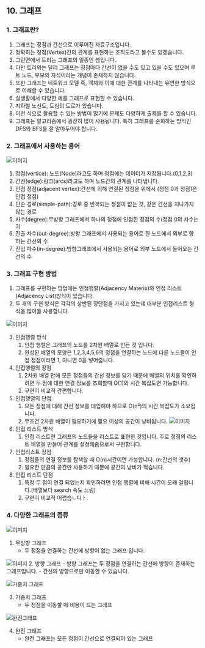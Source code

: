 ## 10. 그래프
### 1. 그래프란?
1. 그래프는 정점과 간선으로 이루어진 자료구조입니다.
2. 정확히는 정점(Vertex)간의 관계를 표현하는 조직도라고 볼수도 있겠습니다.
3. 그런면에서 트리는 그래프의 일종인 셈입니다.
4. 다만 트리와는 달리 그래프는 정점마다 간선이 없을 수도 있고 있을 수도 있으며 루트 노드, 부모와 자식이라는 개념이 존재하지 않습니다.
5. 또한 그래프는 네트워크 모델 즉, 객체와 이에 대한 관계를 나타내는 유연한 방식으로 이해할 수 있습니다.
6. 실생활에서 다양한 예를 그래프로 표현할 수 있습니다.
7. 지하철 노선도, 도심의 도로가 있습니다.
8. 이런 식으로 활용할 수 있는 방법이 많기에 문제도 다양하게 출제를 할 수 있습니다.
9. 그래프는 알고리즘에서 굉장히 많이 사용됩니다. 특히 그래프를 순회하는 방식인 DFS와 BFS를 잘 알아두어야 합니다.

### 2. 그래프에서 사용하는 용어
 ![이미지](https://img1.daumcdn.net/thumb/R1280x0/?scode=mtistory2&fname=https%3A%2F%2Fblog.kakaocdn.net%2Fdn%2FcjbjPd%2FbtqKgF6OzSD%2FU0a7BKCpfJlhx1iJzwsEy1%2Fimg.png)

 1. 정점(vertice): 노드(Node)라고도 하며 정점에는 데이터가 저장됩니다.(0,1,2,3)
 2. 간선(edge):링크(arcs)라고도 하며 노드간의 관계를 나타냅니다.
 3. 인접 정점(adjacent vertex):간선에 의해 연결된 정점을 위에서 (정점 0과 정점1은 인접 정점)
 4. 단순 경로(simple-path):경로 중 반복되는 정점이 없는 것, 같은 간선을 지나가지 않는 경로
 5. 차수(degree):무방향 그래프에서 하나의 정점에 인접한 정점의 수(정점 0의 차수는 3)
 6. 진출 차수(out-degree):방향 그래프에서 사용되는 용어로 한 노드에서 외부로 향하는 간선의 수
 7. 진입 파수(in-degree):방향그래프에서 사용되는 용어로 외부 노드에서 들어오는 간선의 수

 ### 3. 그래프 구현 방법
 1. 그래프를 구현하는 방법에는 인접행렬(Adjacency Materix)와 인접 리스트(Adjacency List)방식이 있습니다.
 2. 두 개의 구현 방식은 각각의 상반된 장단점을 가지고 있는데 대부분 인접리스트 형식을 많이들 사용합니다.
 
 ![이미지](https://img1.daumcdn.net/thumb/R1280x0/?scode=mtistory2&fname=https%3A%2F%2Fblog.kakaocdn.net%2Fdn%2F7RFhy%2FbtqKkOhoYiE%2FSE3IQP2q0g3xd34EQZkjM1%2Fimg.png)
 
 3. 인접행렬 방식
    1. 인접 행렬은 그래프의 노드를 2차원 배열로 만든 것 입니다.
    2. 완성된 배열의 모양은 1,2,3,4,5,6의 정점을 연결하는 노드에 다른 노드들이 인접 정점이라면 1, 아니면 0을 넣어줍니다.
4. 인접행렬의 장점
    1. 2차원 배열 안에 모든 정점들의 간선 정보를 담기 때문에 배열의 위치를 확인하려면 두 점에 대한 연결 정보를 조회할때 O(1)의 시간 복잡도면 가능합니다.
    2. 구현이 비교적 간편합니다.
5. 인접행렬의 단점
    1. 모든 정점에 대해 간선 정보를 대입해야 하므로 O(n²)의 시간 복잡도가 소요됩니다.
    2. 무조건 2차원 배열이 필요하기에 필요 이상의 공간이 낭비됩니다.
    ![이미지](https://img1.daumcdn.net/thumb/R1280x0/?scode=mtistory2&fname=https%3A%2F%2Fblog.kakaocdn.net%2Fdn%2FNlh1G%2FbtqKicb2Wub%2FsHWVSS6bn2FZdijEJVR2r1%2Fimg.png)
6. 인접 리스트 방식
    1. 인접 리스트란 그래프의 노드들을 리스트로 표현한 것입니다. 주로 정점의 리스트 배열을 만들어 관계를 설정해줌으로써 구현합니다.
7. 인접리스트 장점
    1. 정점들의 연결 정보를 탐색할 때 O(n)시간이면 가능합니다. (n:간선의 갯수)
    2. 필요한 만큼의 공간만 사용하기 때문에 공간의 낭비가 적습니다.
8. 인접 리스트 단점
    1. 특정 두 점이 연결 되었는지 확인하려면 인접 행렬에 비해 시간이 오래 걸립니다.(배열보다 search 속도 느림)
    2. 구현이 비교적 어렵습ㄴ디ㅏ.

### 4. 다양한 그래프의 종류
![이미지](https://img1.daumcdn.net/thumb/R1280x0/?scode=mtistory2&fname=https%3A%2F%2Fblog.kakaocdn.net%2Fdn%2F0ZsjG%2FbtqKjcbPzFp%2FEmai2Mc2IWMIAENKHr4Is1%2Fimg.png)
1. 무방향 그래프
    - 두 정점을 연결하는 간선에 방향이 없는 그래프 입니다.

![이미지](https://img1.daumcdn.net/thumb/R1280x0/?scode=mtistory2&fname=https%3A%2F%2Fblog.kakaocdn.net%2Fdn%2Fbvvxel%2FbtqKkPUXTtY%2FpsdErjeixg2KkpZWHc9NqK%2Fimg.png)
2. 방향 그래프
    - 방향 그래프는 두 정점을 연결하는 간선에 방향이 존재하는 그래프입니다.
    - 간선의 방향으로만 이동할 수 있습니다.

![가중치 그래프](https://img1.daumcdn.net/thumb/R1280x0/?scode=mtistory2&fname=https%3A%2F%2Fblog.kakaocdn.net%2Fdn%2FBVFRy%2FbtqKopgFBy3%2FSlXKIsNr2avTAKIyLnwuvk%2Fimg.png)

3. 가중치 그래프
    - 두 정점을 이동할 때 비용이 드는 그래프

![완전그래프](https://img1.daumcdn.net/thumb/R1280x0/?scode=mtistory2&fname=https%3A%2F%2Fblog.kakaocdn.net%2Fdn%2FmPtuW%2FbtqKqyqTexj%2FUDBayShMmL3p8LGDl25uR1%2Fimg.png)

4. 완전 그래프
    - 완전 그래프는 모든 정점이 간선으로 연결되어 있는 그래프